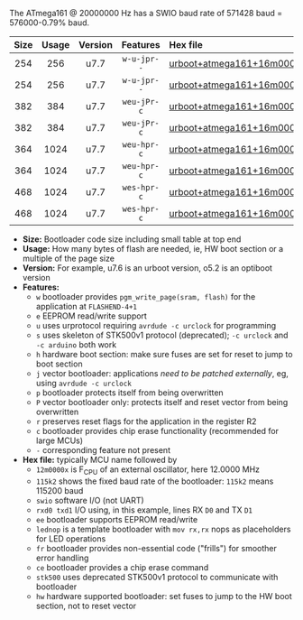 The ATmega161 @ 20000000 Hz has a SWIO baud rate of 571428 baud = 576000-0.79% baud.

|Size|Usage|Version|Features|Hex file|
|:-:|:-:|:-:|:-:|:--|
|254|256|u7.7|`w-u-jpr--`|[urboot+atmega161+16m0000x++460k8_swio_rxb2_txb3_lednop.hex](https://raw.githubusercontent.com/stefanrueger/urboot.hex/main/mcus/atmega161/external_oscillator/fcpu+16m0000_Hz/br++460k8_bps/urboot+atmega161+16m0000x++460k8_swio_rxb2_txb3_lednop.hex)|
|254|256|u7.7|`w-u-jpr--`|[urboot+atmega161+16m0000x++460k8_swio_rxd0_txd1_lednop.hex](https://raw.githubusercontent.com/stefanrueger/urboot.hex/main/mcus/atmega161/external_oscillator/fcpu+16m0000_Hz/br++460k8_bps/urboot+atmega161+16m0000x++460k8_swio_rxd0_txd1_lednop.hex)|
|382|384|u7.7|`weu-jPr-c`|[urboot+atmega161+16m0000x++460k8_swio_rxb2_txb3_ee_lednop_fr_ce.hex](https://raw.githubusercontent.com/stefanrueger/urboot.hex/main/mcus/atmega161/external_oscillator/fcpu+16m0000_Hz/br++460k8_bps/urboot+atmega161+16m0000x++460k8_swio_rxb2_txb3_ee_lednop_fr_ce.hex)|
|382|384|u7.7|`weu-jPr-c`|[urboot+atmega161+16m0000x++460k8_swio_rxd0_txd1_ee_lednop_fr_ce.hex](https://raw.githubusercontent.com/stefanrueger/urboot.hex/main/mcus/atmega161/external_oscillator/fcpu+16m0000_Hz/br++460k8_bps/urboot+atmega161+16m0000x++460k8_swio_rxd0_txd1_ee_lednop_fr_ce.hex)|
|364|1024|u7.7|`weu-hpr-c`|[urboot+atmega161+16m0000x++460k8_swio_rxb2_txb3_ee_lednop_fr_ce_hw.hex](https://raw.githubusercontent.com/stefanrueger/urboot.hex/main/mcus/atmega161/external_oscillator/fcpu+16m0000_Hz/br++460k8_bps/urboot+atmega161+16m0000x++460k8_swio_rxb2_txb3_ee_lednop_fr_ce_hw.hex)|
|364|1024|u7.7|`weu-hpr-c`|[urboot+atmega161+16m0000x++460k8_swio_rxd0_txd1_ee_lednop_fr_ce_hw.hex](https://raw.githubusercontent.com/stefanrueger/urboot.hex/main/mcus/atmega161/external_oscillator/fcpu+16m0000_Hz/br++460k8_bps/urboot+atmega161+16m0000x++460k8_swio_rxd0_txd1_ee_lednop_fr_ce_hw.hex)|
|468|1024|u7.7|`wes-hpr-c`|[urboot+atmega161+16m0000x++460k8_swio_rxb2_txb3_ee_lednop_fr_ce_stk500_hw.hex](https://raw.githubusercontent.com/stefanrueger/urboot.hex/main/mcus/atmega161/external_oscillator/fcpu+16m0000_Hz/br++460k8_bps/urboot+atmega161+16m0000x++460k8_swio_rxb2_txb3_ee_lednop_fr_ce_stk500_hw.hex)|
|468|1024|u7.7|`wes-hpr-c`|[urboot+atmega161+16m0000x++460k8_swio_rxd0_txd1_ee_lednop_fr_ce_stk500_hw.hex](https://raw.githubusercontent.com/stefanrueger/urboot.hex/main/mcus/atmega161/external_oscillator/fcpu+16m0000_Hz/br++460k8_bps/urboot+atmega161+16m0000x++460k8_swio_rxd0_txd1_ee_lednop_fr_ce_stk500_hw.hex)|

- **Size:** Bootloader code size including small table at top end
- **Usage:** How many bytes of flash are needed, ie, HW boot section or a multiple of the page size
- **Version:** For example, u7.6 is an urboot version, o5.2 is an optiboot version
- **Features:**
  + `w` bootloader provides `pgm_write_page(sram, flash)` for the application at `FLASHEND-4+1`
  + `e` EEPROM read/write support
  + `u` uses urprotocol requiring `avrdude -c urclock` for programming
  + `s` uses skeleton of STK500v1 protocol (deprecated); `-c urclock` and `-c arduino` both work
  + `h` hardware boot section: make sure fuses are set for reset to jump to boot section
  + `j` vector bootloader: applications *need to be patched externally*, eg, using `avrdude -c urclock`
  + `p` bootloader protects itself from being overwritten
  + `P` vector bootloader only: protects itself and reset vector from being overwritten
  + `r` preserves reset flags for the application in the register R2
  + `c` bootloader provides chip erase functionality (recommended for large MCUs)
  + `-` corresponding feature not present
- **Hex file:** typically MCU name followed by
  + `12m0000x` is F<sub>CPU</sub> of an external oscillator, here 12.0000 MHz
  + `115k2` shows the fixed baud rate of the bootloader: `115k2` means 115200 baud
  + `swio` software I/O (not UART)
  + `rxd0 txd1` I/O using, in this example, lines RX `D0` and TX `D1`
  + `ee` bootloader supports EEPROM read/write
  + `lednop` is a template bootloader with `mov rx,rx` nops as placeholders for LED operations
  + `fr` bootloader provides non-essential code ("frills") for smoother error handling
  + `ce` bootloader provides a chip erase command
  + `stk500` uses deprecated STK500v1 protocol to communicate with bootloader
  + `hw` hardware supported bootloader: set fuses to jump to the HW boot section, not to reset vector
